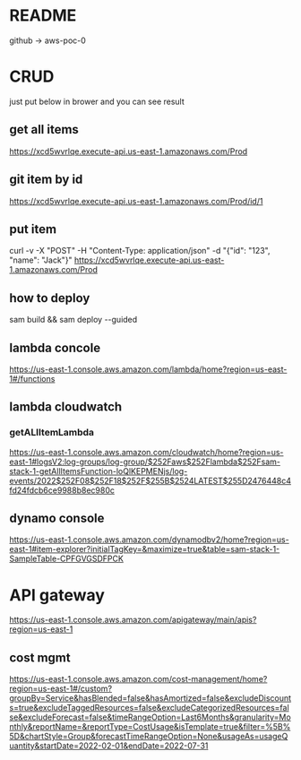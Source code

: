 
# README

github -> aws-poc-0


# CRUD
just put below in brower and you can see result
## get all items
https://xcd5wvrlqe.execute-api.us-east-1.amazonaws.com/Prod

## git item by id
https://xcd5wvrlqe.execute-api.us-east-1.amazonaws.com/Prod/id/1

## put item
curl -v -X "POST" -H "Content-Type: application/json" -d "{\"id\": \"123\", \"name\": \"Jack\"}" https://xcd5wvrlqe.execute-api.us-east-1.amazonaws.com/Prod



## how to deploy

sam build && sam deploy --guided





## lambda concole
https://us-east-1.console.aws.amazon.com/lambda/home?region=us-east-1#/functions

## lambda cloudwatch

### getALlItemLambda
https://us-east-1.console.aws.amazon.com/cloudwatch/home?region=us-east-1#logsV2:log-groups/log-group/$252Faws$252Flambda$252Fsam-stack-1-getAllItemsFunction-loQlKEPMENjs/log-events/2022$252F08$252F18$252F$255B$2524LATEST$255D2476448c4fd24fdcb6ce9988b8ec980c



## dynamo console
https://us-east-1.console.aws.amazon.com/dynamodbv2/home?region=us-east-1#item-explorer?initialTagKey=&maximize=true&table=sam-stack-1-SampleTable-CPFGVGSDFPCK


# API gateway
https://us-east-1.console.aws.amazon.com/apigateway/main/apis?region=us-east-1

## cost mgmt
https://us-east-1.console.aws.amazon.com/cost-management/home?region=us-east-1#/custom?groupBy=Service&hasBlended=false&hasAmortized=false&excludeDiscounts=true&excludeTaggedResources=false&excludeCategorizedResources=false&excludeForecast=false&timeRangeOption=Last6Months&granularity=Monthly&reportName=&reportType=CostUsage&isTemplate=true&filter=%5B%5D&chartStyle=Group&forecastTimeRangeOption=None&usageAs=usageQuantity&startDate=2022-02-01&endDate=2022-07-31

